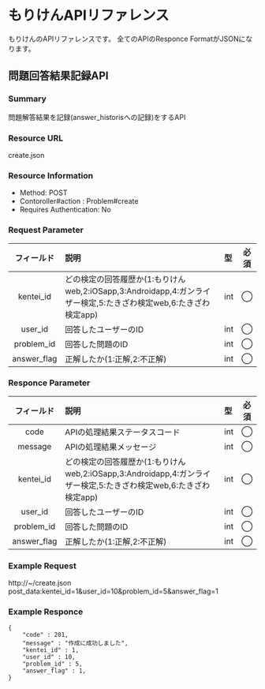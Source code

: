 # もりけんAPIリファレンス
もりけんのAPIリファレンスです。
全てのAPIのResponce FormatがJSONになります。

## 問題回答結果記録API

### Summary
問題解答結果を記録(answer_historisへの記録)をするAPI

### Resource URL
create.json

### Resource Information
- Method: POST  
- Contoroller#action : Problem#create
- Requires Authentication: No

### Request Parameter

|フィールド|説明|型|必須|
|:------------:|:----------|:---|:----------:|
|kentei_id|どの検定の回答履歴か(1:もりけんweb,2:iOSapp,3:Androidapp,4:ガンライザー検定,5:たきざわ検定web,6:たきざわ検定app)|int|◯|
|user_id|回答したユーザーのID|int|◯|
|problem_id|回答した問題のID|int|◯|
|answer_flag|正解したか(1:正解,2:不正解)|int|◯|

### Responce Parameter

|フィールド|説明|型|必須|
|:------------:|:----------|:---|:----------:|
|code|APIの処理結果ステータスコード|int|◯|
|message|APIの処理結果メッセージ|int|◯|
|kentei_id|どの検定の回答履歴か(1:もりけんweb,2:iOSapp,3:Androidapp,4:ガンライザー検定,5:たきざわ検定web,6:たきざわ検定app)|int|◯|
|user_id|回答したユーザーのID|int|◯|
|problem_id|回答した問題のID|int|◯|
|answer_flag|正解したか(1:正解,2:不正解)|int|◯|


### Example Request
http://~/create.json
post_data:kentei_id=1&user_id=10&problem_id=5&answer_flag=1

### Example Responce
```
{
    "code" : 201,
    "message" : "作成に成功しました",
    "kentei_id" : 1,
    "user_id" : 10,
    "problem_id" : 5,
    "answer_flag" : 1,
}
```
